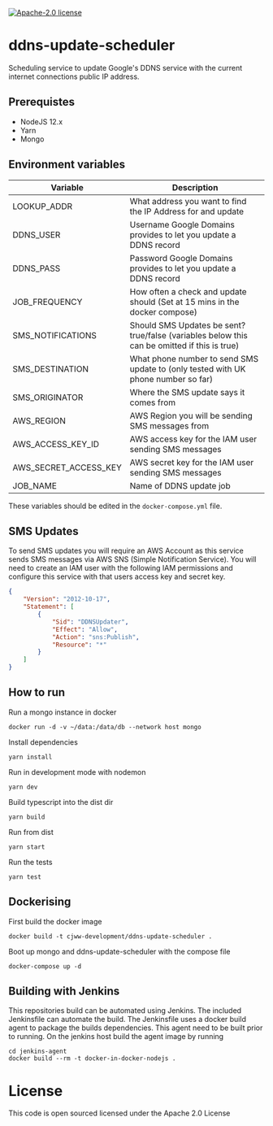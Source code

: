 [![Apache-2.0 license](http://img.shields.io/badge/license-Apache-brightgreen.svg)](http://www.apache.org/licenses/LICENSE-2.0.html)

ddns-update-scheduler
=====================

Scheduling service to update Google's DDNS service with the current internet connections public IP address.

## Prerequistes
- NodeJS 12.x
- Yarn
- Mongo

## Environment variables
| Variable              | Description                                                                                  |
| --------------------- | -------------------------------------------------------------------------------------------- |
| LOOKUP_ADDR           | What address you want to find the IP Address for and update                                  |
| DDNS_USER             | Username Google Domains provides to let you update a DDNS record                             |
| DDNS_PASS             | Password Google Domains provides to let you update a DDNS record                             |
| JOB_FREQUENCY         | How often a check and update should (Set at 15 mins in the docker compose)                   |
| SMS_NOTIFICATIONS     | Should SMS Updates be sent? true/false (variables below this can be omitted if this is true) |
| SMS_DESTINATION       | What phone number to send SMS update to (only tested with UK phone number so far)            |
| SMS_ORIGINATOR        | Where the SMS update says it comes from                                                      |
| AWS_REGION            | AWS Region you will be sending SMS messages from                                             |
| AWS_ACCESS_KEY_ID     | AWS access key for the IAM user sending SMS messages                                         |
| AWS_SECRET_ACCESS_KEY | AWS secret key for the IAM user sending SMS messages                                         |
| JOB_NAME              | Name of DDNS update job                                                                      |
                 
These variables should be edited in the `docker-compose.yml` file.
         
## SMS Updates
To send SMS updates you will require an AWS Account as this service sends SMS messages via AWS SNS (Simple Notification Service).
You will need to create an IAM user with the following IAM permissions and configure this service with that users access key and secret key.

```json
{
    "Version": "2012-10-17",
    "Statement": [
        {
            "Sid": "DDNSUpdater",
            "Effect": "Allow",
            "Action": "sns:Publish",
            "Resource": "*"
        }
    ]
}
```

## How to run
Run a mongo instance in docker
```shell script
docker run -d -v ~/data:/data/db --network host mongo
```

Install dependencies
```shell script
yarn install
```

Run in development mode with nodemon
````shell script
yarn dev
````

Build typescript into the dist dir
```shell script
yarn build
```

Run from dist
```shell script
yarn start
```

Run the tests
```shell script
yarn test
```

## Dockerising
First build the docker image
```shell script
docker build -t cjww-development/ddns-update-scheduler .
```

Boot up mongo and ddns-update-scheduler with the compose file
```shell script
docker-compose up -d
```

## Building with Jenkins
This repositories build can be automated using Jenkins. The included Jenkinsfile can automate the build. The Jenkinsfile uses a docker build agent to package the builds dependencies. This agent need to be built prior to running. On the jenkins host build the agent image by running
```shell
cd jenkins-agent
docker build --rm -t docker-in-docker-nodejs .
```

License
=======
This code is open sourced licensed under the Apache 2.0 License
